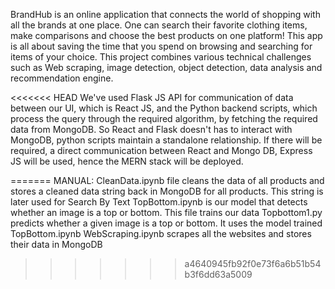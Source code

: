 BrandHub is an online application that connects the world of shopping with all the brands
at one place. One can search their favorite clothing items, make comparisons and choose
the best products on one platform! This app is all about saving the time that you spend on browsing and searching for items of
your choice. This project combines various technical challenges such as Web scraping,
image detection, object detection, data analysis and recommendation engine.

<<<<<<< HEAD
We've used Flask JS API for communication of data between our UI, which is React JS, and
the Python backend scripts, which process the query through the required algorithm, by
fetching the required data from MongoDB. So React and Flask doesn't has to interact with
MongoDB, python scripts maintain a standalone relationship. If there will be required, a
direct communication between React and Mongo DB, Express JS will be used, hence the 
MERN stack will be deployed. 


=======
MANUAL:
CleanData.ipynb file cleans the data of all products and stores a cleaned data string back in MongoDB for all products. This string is later used for Search By Text
TopBottom.ipynb is our model that detects whether an image is a top or bottom. This file trains our data
Topbottom1.py predicts whether a given image is a top or bottom. It uses the model trained TopBottom.ipynb
WebScraping.ipynb scrapes all the websites and stores their data in MongoDB
>>>>>>> a4640945fb92f0e73f6a6b51b54b3f6dd63a5009
